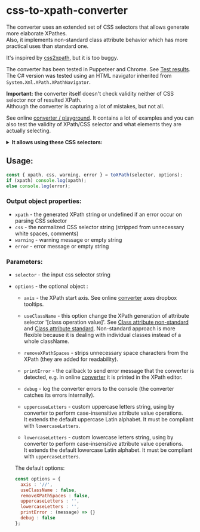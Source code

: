 # css-to-xpath-converter

The converter uses an extended set of CSS selectors that allows generate more elaborate XPathes.  
Also, it implements non-standard class attribute behavior which has more practical uses than standard one.

It's inspired by [css2xpath](https://github.com/css2xpath/css2xpath), but it is too buggy.

The converter has been tested in Puppeteer and Chrome. See [Test results](https://angezid.github.io/css-to-xpath-converter/test-coverage.html).  
The C# version was tested using an HTML navigator inherited from `System.Xml.XPath.XPathNavigator`.

**Important:** the converter itself doesn't check validity neither of CSS selector nor of resulted XPath.  
Although the converter is capturing a lot of mistakes, but not all.

See online [converter / playground](https://angezid.github.io/css-to-xpath-converter). It contains a lot of examples and you can also test the validity of XPath/CSS selector and what elements they are actually selecting.

<details>
<summary><b>It allows using these CSS selectors:</b></summary>
<h3>Combinators</h3>


|   Selectors  |   Description                 |   Remark  |
|--------------|-------------------------------|-----------|
|   "+"        |                               |           |
|   ">"        |                               |           |
|   "~"        |                               |           |
|   "^"        |   first child                 |           |
|   "!"        |   ancestors                   |           |
|   "!^"       |   last child                  |           |
|   "!+"       |   adjacent preceding sibling  |           |
|   "!>"       |   parent                      |           |
|   "!~"       |   preceding sibling           |           |

<h3>Attribute selectors</h3>

|   Selectors                |   Description                                   |   Remark                           |
|----------------------------|-------------------------------------------------|------------------------------------|
|   "="                      |   equals                                        |                                    |
|   "!="                     |   not equals                                    |                                    |
|   "^="                     |   starts with                                   |                                    |
|   "$="                     |   ends with                                     |                                    |
|   "*="                     |   contains within                               |                                    |
|   "~="                     |   contains exactly                              |                                    |
|   "\|="                    |   exactly or followed by a hyphen               |                                    |
|   [attr operator value i]  |   to perform case-insensitive value comparison  |   i or I                           |

<h3>Pseudoclasses</h3>

|   Selectors              |   Description                                            |   Remark            |
|--------------------------|----------------------------------------------------------|---------------------|
|   ":after()"             |                                                          |                     |
|   ":after-sibling()"     |                                                          |                     |
|   ":before()"            |                                                          |                     |
|   ":before-sibling()"    |                                                          |                     |
|   ":checked"             |                                                          |                     |
|   ":contains()"          |   text contains string                                   |                     |
|   ":disabled"            |                                                          |                     |
|   ":empty"               |   select empty elements                                  |                     |
|   ":enabled"             |                                                          |                     |
|   ":ends-with()"         |   text ends with string                                  |                     |
|   ":eq()"                |  select element equal to number                          | same as ":nth()"    |
|   ":first"               |   select the first element                               |                     |
|   ":first-child"         |                                                          |                     |
|   ":first-of-type"       |                                                          |                     |
|   ":gt()"                |   select elements greater than number                    |                     |
|   ":has()"               |                                                          |                     |
|   ":has-ancestor()"      |                                                          |                     |
|   ":has-parent()"        |                                                          |                     |
|   ":has-sibling()"       |                                                          |                     |
|   ":icontains()"         |   text contains string ignore case                       |                     |
|   ":iends-with()"        |   text ends with string ignore case                      |                     |
|   ":is()"                |                                                          |                     |
|   ":istarts-with()"      |   text starts with string ignore case                    |                     |
|   ":last"                |   select the last element                                |                     |
|   ":last-child"          |                                                          |                     |
|   ":last-of-type"        |                                                          |                     |
|   ":limit()"             |   select specified number of elements                    |                     |
|   ":lt()"                |   select elements lesser than number                     |                     |
|   ":not()"               |                                                          | it's more versatile |
|   ":nth()"               |   select element equal to number                         | same as ":eq()"     |
|   ":nth-child()"         |                                                          |                     |
|   ":nth-last-child()"    |                                                          |                     |
|   ":nth-of-type()"       |                                                          |                     |
|   ":nth-last-of-type()"  |                                                          |                     |
|   ":only-child"          |                                                          |                     |
|   ":only-of-type"        |                                                          |                     |
|   ":range()"             |   select elements from smaller number to bigger one      |                     |
|   ":root"                |   html element                                           |                     |
|   ":skip()"              |   skip elements lesser than number                       |                     |
|   ":skip-first"          |   skip the first element                                 |                     |
|   ":skip-last"           |   skip the last element                                  |                     |
|   ":starts-with()"       |   text starts with string                                |                     |
|   ":target"              |   select elements with attribute 'href' starts with '#'  |                     |
|   ":text"                |                                                          |                     |

</details>

## Usage:
``` js
const { xpath, css, warning, error } = toXPath(selector, options);
if (xpath) console.log(xpath);
else console.log(error);
```

### Output object properties:
* `xpath` - the generated XPath string or undefined if an error occur on parsing CSS selector
* `css` - the normalized CSS selector string (stripped from unnecessary white spaces, comments)
* `warning` - warning message or empty string
* `error` - error message or empty string

### Parameters:
* `selector` - the input css selector string
* `options` - the optional object :
  * `axis` - the XPath start axis. See online [converter][converter] axes dropbox tooltips.
  * `useClassName` - this option change the XPath generation of attribute selector '[class operation value]'. See [Class attribute non-standard](https://angezid.github.io/css-to-xpath-converter/index.html#class_attribute_non_standard) and [Class attribute standard](https://angezid.github.io/css-to-xpath-converter/index.html#class_attribute_standard). Non-standard approach is more flexible because it is dealing with individual classes instead of a whole className.
  * `removeXPathSpaces` - strips unnecessary space characters from the XPath (they are added for readability).
  * `printError` - the callback to send error message that the converter is detected, e.g. in online [converter][converter] it is printed in the XPath editor.
  * `debug` - log the converter errors to the console (the converter catches its errors internally).
  
  * `uppercaseLetters` - custom uppercase letters string, using by converter to perform case-insensitive attribute value operations.  
  It extends the default uppercase Latin alphabet. It must be compliant with `lowercaseLetters`.
  
  * `lowercaseLetters` - custom lowercase letters string, using by converter to perform case-insensitive attribute value operations.  
  It extends the default lowercase Latin alphabet. It must be compliant with `uppercaseLetters`.
  
  The default options:
  ``` js
  const options = {
    axis : '//',
    useClassName : false,
    removeXPathSpaces : false,
    uppercaseLetters : '',
    lowercaseLetters : '',
    printError : (message) => {}
    debug : false
  };
  ```

[converter]: https://angezid.github.io/css-to-xpath-converter